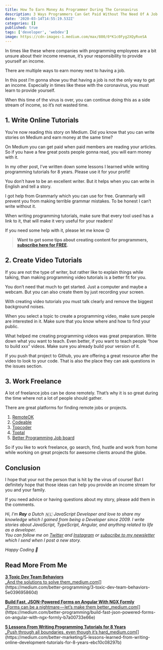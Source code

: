 ```yaml
---
title: How To Earn Money As Programmer During The Coronavirus
description: 3 Ways Programmers Can Get Paid Without The Need Of A Job
date: '2020-03-14T14:55:19.532Z'
categories: []
published: true
tags: ['developer', 'webdev']
image: https://cdn-images-1.medium.com/max/800/0*K1c0Fyg2XQyRveSA
---
```


In times like these where companies with programming employees are a bit unsure about their income revenue, it’s your responsibility to provide yourself an income.

There are multiple ways to earn money next to having a job.

In this post I’m gonna show you that having a job is not the only way to get an income. Especially in times like these with the coronavirus, you must learn to provide yourself.

When this time of the virus is over, you can continue doing this as a side stream of income, so it’s not wasted time.

## 1\. Write Online Tutorials

You’re now reading this story on Medium. Did you know that you can write stories on Medium and earn money at the same time?

On Medium you can get paid when paid members are reading your articles. So if you have a few great posts people gonna read, you will earn money with it.

In my other post, I’ve written down some lessons I learned while writing programming tutorials for 8 years. Please use it for your profit!

You don’t have to be an excellent writer. But it helps when you can write in English and tell a story.

I got help from Grammarly which you can use for free. Grammarly will prevent you from making terrible grammar mistakes. To be honest I can’t write without it.

When writing programming tutorials, make sure that every tool used has a link to it, that will make it very useful for your readers!

If you need some help with it, please let me know 😉

> **Want to get some tips about creating content for programmers,** [**subscribe here for FREE**](https://mailchi.mp/239d4f7b0d9d/programming-content-creator)**.**

## 2\. Create Video Tutorials

If you are not the type of writer, but rather like to explain things while talking, than making programming video tutorials is a better fit for you.

You don’t need that much to get started. Just a computer and maybe a webcam. But you can also create them by just recording your screen.

With creating video tutorials you must talk clearly and remove the biggest background noises.

When you select a topic to create a programming video, make sure people are interested in it. Make sure that you know where and how to find your public.

What helped me creating programming videos was great preparation. Write down what you want to teach. Even better, if you want to teach people “how to build xxx” videos. Make sure you already build your version of it.

If you push that project to Github, you are offering a great resource after the video to look to your code. That is also the place they can ask questions in the issues section.

## 3\. Work Freelance

A lot of freelance jobs can be done remotely. That’s why it is so great during the time where not a lot of people should gather.

There are great platforms for finding remote jobs or projects.

1.  [RemoteOK](https://remoteok.io/remote-developer-jobs)
2.  [Codeable](https://codeable.io/)
3.  [Topcoder](https://www.topcoder.com/)
4.  [Toptal](https://www.toptal.com/)
5.  [Better Programming Job board](https://medium.com/better-programming/the-better-programming-job-board-42997eafc773)

So if you like to work freelance, go search, find, hustle and work from home while working on great projects for awesome clients around the globe.

## Conclusion

I hope that your not the person that is hit by the virus of course! But I definitely hope that those ideas can help you provide an income stream for you and your family.

If you need advice or having questions about my story, please add them in the comments.

_Hi, I’m_ **_Ray_** _a Dutch 🇳🇱 JavaScript Developer and love to share my knowledge which I gained from being a Developer since 2009. I write stories about JavaScript, TypeScript, Angular, and anything related to life as a developer.  
You can follow me on_ [_Twitter_](https://twitter.com/devbyrayray) _and_ [_Instagram_](https://www.instagram.com/devbyrayray/) _or_ [_subscribe to my newsletter_](https://buttondown.email/devbyrayray) _which I send when I post a new story._

_Happy Coding 🚀_

## Read More From Me

[**3 Toxic Dev Team Behaviors**  
_And the solutions to solve them_medium.com](https://medium.com/better-programming/3-toxic-dev-team-behaviors-5e039695860d "https://medium.com/better-programming/3-toxic-dev-team-behaviors-5e039695860d")[](https://medium.com/better-programming/3-toxic-dev-team-behaviors-5e039695860d)

[**Build Fast, JSON-Powered Forms on Angular With NGX Formly**  
_Forms can be a nightmare — let’s make them better_medium.com](https://medium.com/better-programming/build-fast-json-powered-forms-on-angular-with-ngx-formly-b7a00733e66e "https://medium.com/better-programming/build-fast-json-powered-forms-on-angular-with-ngx-formly-b7a00733e66e")[](https://medium.com/better-programming/build-fast-json-powered-forms-on-angular-with-ngx-formly-b7a00733e66e)

[**5 Lessons From Writing Programming Tutorials for 8 Years**  
_Push through all boundaries, even though it’s hard_medium.com](https://medium.com/better-marketing/5-lessons-learned-from-writing-online-development-tutorials-for-8-years-ebc10c08297b "https://medium.com/better-marketing/5-lessons-learned-from-writing-online-development-tutorials-for-8-years-ebc10c08297b")[](https://medium.com/better-marketing/5-lessons-learned-from-writing-online-development-tutorials-for-8-years-ebc10c08297b)